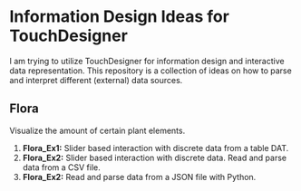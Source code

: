 # Information Design Ideas for TouchDesigner
I am trying to utilize TouchDesigner for information design and interactive 
data representation. This repository is a collection of ideas on how to 
parse and interpret different (external) data sources.

## Flora
Visualize the amount of certain plant elements. 
1. **Flora_Ex1:** Slider based interaction with discrete data from a table DAT. 
2. **Flora_Ex2:** Slider based interaction with discrete data. Read and parse data from a CSV file. 
3. **Flora_Ex2:** Read and parse data from a JSON file with Python. 
